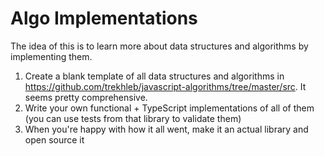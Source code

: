 # Algo Implementations

The idea of this is to learn more about data structures and algorithms by implementing them.

1. Create a blank template of all data structures and algorithms in https://github.com/trekhleb/javascript-algorithms/tree/master/src. It seems pretty comprehensive.
2. Write your own functional + TypeScript implementations of all of them (you can use tests from that library to validate them)
3. When you're happy with how it all went, make it an actual library and open source it
